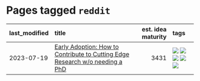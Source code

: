 # Pages tagged `reddit`

|last_modified|title|est. idea maturity|tags
|:---|:---|---:|:---|
|2023-07-19|[Early Adoption: How to Contribute to Cutting Edge Research w/o needing a PhD](../early_adoption_and_fomo.md)|3431|[![](https://img.shields.io/badge/tag-autobiographical-d7de4b)](../tags/autobiographical.md) [![](https://img.shields.io/badge/tag-career_advice-e54ba1)](../tags/career_advice.md) [![](https://img.shields.io/badge/tag-early_adoption-426a5f)](../tags/early_adoption.md) [![](https://img.shields.io/badge/tag-mentoring-e3b2c7)](../tags/mentoring.md) [![](https://img.shields.io/badge/tag-reddit-dafbc7)](../tags/reddit.md)|